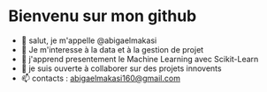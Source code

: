 <h1>Bienvenu sur mon github</h1>

- 👋 salut, je m'appelle @abigaelmakasi
- 👀 Je m'interesse à la data et à la gestion de projet
- 🌱 j'apprend presentement le Machine Learning avec Scikit-Learn
- 💞️ je suis ouverte à collaborer sur des projets innovents
- 📫 contacts : abigaelmakasi160@gmail.com

<!---
abigaelmakasi/abigaelmakasi is a ✨ special ✨ repository because its `README.md` (this file) appears on your GitHub profile.
You can click the Preview link to take a look at your changes.
--->
